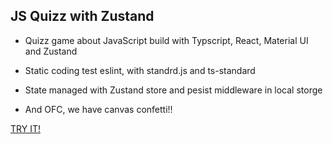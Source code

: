 
<h2>JS Quizz with Zustand</h2>

- Quizz game about JavaScript build with Typscript, React, Material UI and Zustand

- Static coding test eslint, with standrd.js and ts-standard
- State managed with Zustand store and pesist middleware in local storge
- And OFC, we have canvas confetti!!

<a href="https://java-script-quizz.netlify.app/">TRY IT!</a>
